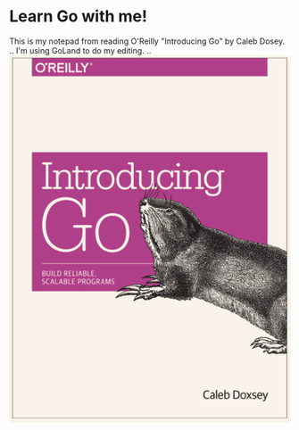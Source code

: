 # Learn Go with me!
This is my notepad from reading O'Reilly "Introducing Go" by Caleb Dosey.
..
I'm using GoLand to do my editing.
..
![booklogo](https://github.com/aaronclements/learn_go_with_me/blob/master/book.png)
